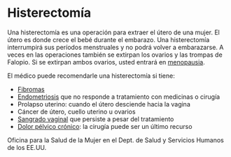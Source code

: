 Histerectomía
=============


Una histerectomía es una operación para extraer el útero de una mujer. El útero es donde crece el bebé durante el embarazo. Una histerectomía interrumpirá sus períodos menstruales y no podrá volver a embarazarse. A veces en las operaciones también se extirpan los ovarios y las trompas de Falopio. Si se extirpan ambos ovarios, usted entrará en [menopausia](https://medlineplus.gov/spanish/menopause.html).


El médico puede recomendarle una histerectomía si tiene:


* [Fibromas](https://medlineplus.gov/spanish/uterinefibroids.html)
* [Endometriosis](https://medlineplus.gov/spanish/endometriosis.html) que no responde a tratamiento con medicinas o cirugía
* Prolapso uterino: cuando el útero desciende hacia la vagina
* Cáncer de útero, cuello uterino u ovarios
* [Sangrado vaginal](https://medlineplus.gov/spanish/vaginalbleeding.html) que persiste a pesar del tratamiento
* [Dolor pélvico crónico](https://medlineplus.gov/spanish/pelvicpain.html): la cirugía puede ser un último recurso


Oficina para la Salud de la Mujer en el Dept. de Salud y Servicios Humanos de los EE.UU. 


